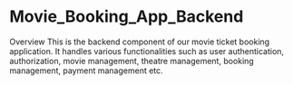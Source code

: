 # Movie_Booking_App_Backend
Overview
This is the backend component of our movie ticket booking application. It handles various functionalities such as user authentication, authorization, movie management, theatre management, booking management, payment management etc.
